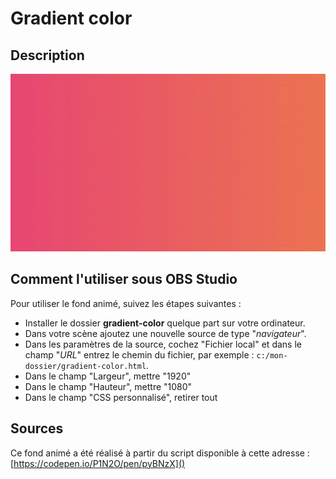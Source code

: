 # Gradient color

## Description

![Exemple](assets/img/example.gif)

## Comment l'utiliser sous OBS Studio

Pour utiliser le fond animé, suivez les étapes suivantes :

- Installer le dossier **gradient-color** quelque part sur votre ordinateur.
- Dans votre scène ajoutez une nouvelle source de type "_navigateur_".
- Dans les paramètres de la source, cochez "Fichier local" et dans le
  champ "_URL_" entrez le chemin du fichier, par exemple : `c:/mon-dossier/gradient-color.html`.
- Dans le champ "Largeur", mettre "1920"
- Dans le champ "Hauteur", mettre "1080"
- Dans le champ "CSS personnalisé", retirer tout

## Sources

Ce fond animé a été réalisé à partir du script disponible à cette adresse : 
[https://codepen.io/P1N2O/pen/pyBNzX]()